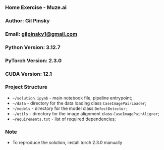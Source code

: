 ### Home Exercise - Muze.ai
### Author: Gil Pinsky
### Email: gilpinsky1@gmail.com

### Python Version: 3.12.7
### PyTorch Version: 2.3.0
### CUDA Version: 12.1

### Project Structure 

* ```~/solution.ipynb``` - main notebook file, pipeline entrypoint;
* ```~/data``` - directory for the data loading class ```CaseImagePairLoader```;
* ```~/models``` - directory for the model class ```DefectDetector```;
* ```~/utils``` - directory for the image alignment class ```CaseImagePairAligner```;
* ```~requirements.txt``` - list of required dependencies;

### Note
* To  reproduce the solution, install torch 2.3.0 manually